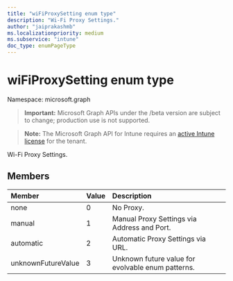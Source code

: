 ```yaml
---
title: "wiFiProxySetting enum type"
description: "Wi-Fi Proxy Settings."
author: "jaiprakashmb"
ms.localizationpriority: medium
ms.subservice: "intune"
doc_type: enumPageType
---
```


# wiFiProxySetting enum type

Namespace: microsoft.graph

> **Important:** Microsoft Graph APIs under the /beta version are subject to change; production use is not supported.

> **Note:** The Microsoft Graph API for Intune requires an [active Intune license](https://go.microsoft.com/fwlink/?linkid=839381) for the tenant.

Wi-Fi Proxy Settings.

## Members
|Member|Value|Description|
|:---|:---|:---|
|none|0|No Proxy.|
|manual|1|Manual Proxy Settings via Address and Port.|
|automatic|2|Automatic Proxy Settings via URL.|
|unknownFutureValue|3|Unknown future value for evolvable enum patterns.|

